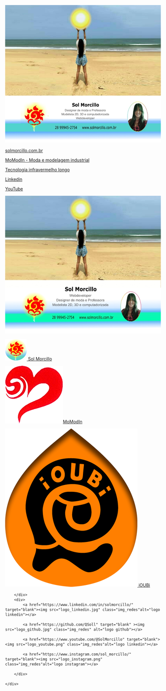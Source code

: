 <img src="cartao_github.jpg">

<a href="https://solmorcillo.com.br" target="_blank">solmorcillo.com.br</a>

<a href="https://solmorcillo.com.br/momodin.html" target="_blank">MoModIn - Moda e modelagem industrial</a>

<a href="https://solmorcillo.com.br/ioubi.html" target="_blank">Tecnologia infravermelho longo</a>

<a href="https://www.linkedin.com/in/solmorcillo/" target="_blank">Linkedin</a>

<a href="https://www.youtube.com/@SolMorcillo" target="_blank">YouTube</a>

<!DOCTYPE html>
<html lang="en">
<head>
    <meta charset="UTF-8">
    <meta name="viewport" content="width=device-width, initial-scale=1.0">
    <title>Sol Morcillo</title>
    <link rel="stylesheet" href="estilo.css">
</head>
<body>
    <div>
        <img src="cartaoFoto_info1.jpg" class="banner" alt="Banner">
        <div>
            <p>
                <a href=" http://www.solmorcillo.com.br" target="blank"><img src="logotipoSM1.png" class="img_mini"alt="Logo Sol"> Sol Morcillo</a>
            </p>
            <p>
                <a href=" http://www.solmorcillo.com.br/momodin.html" target="blank"><img src="logoMomodin.fw.png"class="img_mini" alt="Logo MoModIn">MoModIn</a>
            </p>
            <p>
                <a href=" http://www.solmorcillo.com.br/ioubi.html" target="blank"><img src="logotipo_ioubi.fw.png" class="img_mini"alt="Logo iOUBi"> iOUBi</a>
            </p>
            
        </div>
        <div>
            <a href="https://www.linkedin.com/in/solmorcillo/" target="blank"><img src="logo_linkedin.jpg" class="img_redes"alt="logo linkedin"></a>

            <a href="https://github.com/QSoll" target="blank" ><img src="logo_github.jpg" class="img_redes" alt="logo github"></a>

            <a href="https://www.youtube.com/@SolMorcillo" target="blank"><img src="logo_youtube.png" class="img_redes"alt="logo linkedin"></a>

            <a href="https://www.instagram.com/sol_morcillo/" target="blank"><img src="logo_instagram.png" class="img_redes"alt="logo instagram"></a>

        </div>

    </div>
    
</body>
</html>

